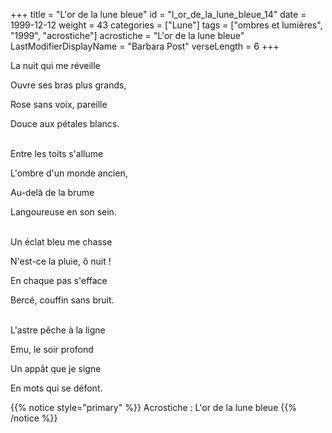 +++
title = "L'or de la lune bleue"
id = "l_or_de_la_lune_bleue_14"
date = 1999-12-12
weight = 43
categories = ["Lune"]
tags = ["ombres et lumières", "1999", "acrostiche"]
acrostiche = "L'or de la lune bleue"
LastModifierDisplayName = "Barbara Post"
verseLength = 6
+++

La nuit qui me réveille

Ouvre ses bras plus grands,

Rose sans voix, pareille

Douce aux pétales blancs.

 \
Entre les toits s'allume

L'ombre d'un monde ancien,

Au-delà de la brume

Langoureuse en son sein.

 \
Un éclat bleu me chasse

N'est-ce la pluie, ô nuit !

En chaque pas s'efface

Bercé, couffin sans bruit.

 \
L'astre pêche à la ligne

Emu, le soir profond

Un appât que je signe

En mots qui se défont.

{{% notice style="primary" %}}
Acrostiche : L'or de la lune bleue
{{% /notice %}}
